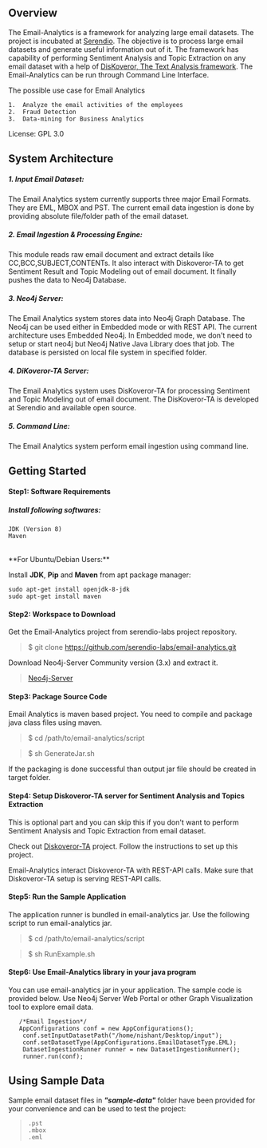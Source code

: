 ﻿## **Overview**
The Email-Analytics is a framework for analyzing large email datasets. The project is incubated at [Serendio](www.serendio.com). The objective is to process large email datasets and generate useful information out of it. The framework has capability of performing Sentiment Analysis and Topic Extraction on any email dataset with a help of [DisKoveror, The Text Analysis framework](https://github.com/serendio-labs/diskoveror-ta). The Email-Analytics can be run through Command Line Interface.

The possible use case for Email Analytics

    1.  Analyze the email activities of the employees
    2.  Fraud Detection
    3.  Data-mining for Business Analytics

License: GPL 3.0

## **System Architecture**

##### **1. Input Email Dataset:**
The Email Analytics system currently supports three major Email Formats. They are EML, MBOX and PST. The current email data ingestion is done by providing absolute file/folder path of the email dataset. 
##### **2. Email Ingestion & Processing Engine:**
This module reads raw email document and extract details like CC,BCC,SUBJECT,CONTENTs. It also interact with Diskoveror-TA to get Sentiment Result and Topic Modeling out of email document. It finally pushes the data to Neo4j Database.
##### **3. Neo4j Server:**
The Email Analytics system stores data into Neo4j Graph Database. The Neo4j can be used either in Embedded mode or with REST API. The current architecture uses Embedded Neo4j. In Embedded mode, we don't need to setup or start neo4j but Neo4j Native Java Library does that job. The database is persisted on local file system in specified folder. 
##### **4. DiKoveror-TA Server:**
The Email Analytics system uses DisKoveror-TA for processing Sentiment and Topic Modeling out of email document. The DisKoveror-TA is developed at Serendio and available open source. 
##### **5. Command Line:**
The Email Analytics system perform email ingestion using command line. 


## **Getting Started**

#### **Step1: Software Requirements**
##### **Install following softwares:**

    JDK (Version 8)
    Maven
    
<br/>
**For Ubuntu/Debian Users:**

Install **JDK**, **Pip** and **Maven** from apt package manager:

    sudo apt-get install openjdk-8-jdk
    sudo apt-get install maven

    
#### **Step2: Workspace to Download**
Get the Email-Analytics project from serendio-labs project repository.

  > $ git clone https://github.com/serendio-labs/email-analytics.git

Download Neo4j-Server Community version (3.x) and extract it.
  > [Neo4j-Server](http://neo4j.com/download/)

#### **Step3: Package Source Code**
Email Analytics is maven based project. You need to compile and package java class files using maven.<br/> 

>    $ cd /path/to/email-analytics/script

>    $ sh GenerateJar.sh

If the packaging is done successful than output jar file should be created in target folder.

#### **Step4: Setup Diskoveror-TA server for Sentiment Analysis and Topics Extraction**

This is optional part and you can skip this if you don't want to perform Sentiment Analysis and Topic Extraction from email dataset.

Check out [Diskoveror-TA](https://github.com/serendio-labs/diskoveror-ta) project. Follow the instructions to set up this project.

Email-Analytics interact Diskoveror-TA with REST-API calls. Make sure that Diskoveror-TA setup is serving REST-API calls.

#### **Step5: Run the Sample Application**
The application runner is bundled in email-analytics jar. Use the following script to run email-analytics jar. 

>    $ cd /path/to/email-analytics/script

>    $ sh RunExample.sh

#### **Step6: Use Email-Analytics library in your java program**
You can use email-analytics jar in your application.
The sample code is provided below.
Use Neo4j Server Web Portal or other Graph Visualization tool to explore email data. 
        
       /*Email Ingestion*/
       AppConfigurations conf = new AppConfigurations();
		conf.setInputDatasetPath("/home/nishant/Desktop/input");
		conf.setDatasetType(AppConfigurations.EmailDatasetType.EML);
		DatasetIngestionRunner runner = new DatasetIngestionRunner();
		runner.run(conf);

		
## **Using Sample Data**

Sample email dataset files in **_"sample-data"_** folder have been provided for your convenience and can be used to test the project:
>     .pst
>     .mbox
>     .eml
